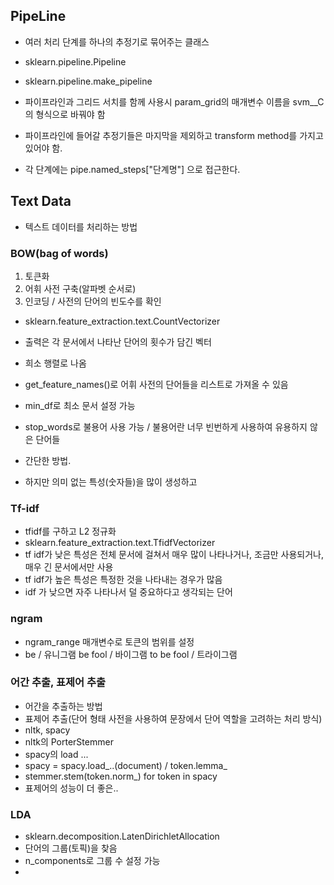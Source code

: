 ## PipeLine
- 여러 처리 단계를 하나의 추정기로 묶어주는 클래스
- sklearn.pipeline.Pipeline 
- sklearn.pipeline.make_pipeline

- 파이프라인과 그리드 서치를 함께 사용시 param_grid의 매개변수 이름을 svm__C 의 형식으로 바꿔야 함
- 파이프라인에 들어갈 추정기들은 마지막을 제외하고 transform method를 가지고 있어야 함.

- 각 단계에는 pipe.named_steps["단계명"] 으로 접근한다.



## Text Data
- 텍스트 데이터를 처리하는 방법

### BOW(bag of words)
1. 토큰화
2. 어휘 사전 구축(알파벳 순서로)
3. 인코딩 / 사전의 단어의 빈도수를 확인
- sklearn.feature_extraction.text.CountVectorizer
- 출력은 각 문서에서 나타난 단어의 횟수가 담긴 벡터
- 희소 행렬로 나옴
- get_feature_names()로 어휘 사전의 단어들을 리스트로 가져올 수 있음
- min_df로 최소 문서 설정 가능
- stop_words로 불용어 사용 가능 / 불용어란 너무 빈번하게 사용하여 유용하지 않은 단어들

- 간단한 방법.
- 하지만 의미 없는 특성(숫자들)을 많이 생성하고



### Tf-idf
- tfidf를 구하고 L2 정규화
- sklearn.feature_extraction.text.TfidfVectorizer
- tf idf가 낮은 특성은 전체 문서에 걸쳐서 매우 많이 나타나거나, 조금만 사용되거나, 매우 긴 문서에서만 사용
- tf idf가 높은 특성은 특정한 것을 나타내는 경우가 많음
- idf 가 낮으면 자주 나타나서 덜 중요하다고 생각되는 단어


### ngram
- ngram_range 매개변수로 토큰의 범위를 설정
- be / 유니그램  be fool / 바이그램 to be fool / 트라이그램


### 어간 추출, 표제어 추출
- 어간을 추출하는 방법
- 표제어 추출(단어 형태 사전을 사용하여 문장에서 단어 역할을 고려하는 처리 방식)
- nltk, spacy
- nltk의 PorterStemmer
- spacy의 load ... 
- spacy = spacy.load_..(document) / token.lemma_
- stemmer.stem(token.norm_) for token in spacy
- 표제어의 성능이 더 좋은..


### LDA
- sklearn.decomposition.LatenDirichletAllocation
- 단어의 그룹(토픽)을 찾음
- n_components로 그룹 수 설정 가능
- 
